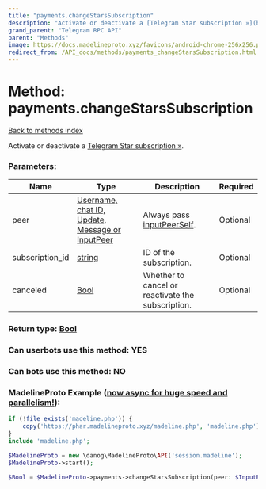 ```yaml
---
title: "payments.changeStarsSubscription"
description: "Activate or deactivate a [Telegram Star subscription »](https://core.telegram.org/api/invites#paid-invite-links)."
grand_parent: "Telegram RPC API"
parent: "Methods"
image: https://docs.madelineproto.xyz/favicons/android-chrome-256x256.png
redirect_from: /API_docs/methods/payments_changeStarsSubscription.html
---
```

# Method: payments.changeStarsSubscription
[Back to methods index](index.html)



Activate or deactivate a [Telegram Star subscription »](https://core.telegram.org/api/invites#paid-invite-links).

### Parameters:

| Name     |    Type       | Description | Required |
|----------|---------------|-------------|----------|
|peer|[Username, chat ID, Update, Message or InputPeer](/API_docs/types/InputPeer.html) | Always pass [inputPeerSelf](../constructors/inputPeerSelf.html). | Optional|
|subscription\_id|[string](/API_docs/types/string.html) | ID of the subscription. | Optional|
|canceled|[Bool](/API_docs/types/Bool.html) | Whether to cancel or reactivate the subscription. | Optional|


### Return type: [Bool](/API_docs/types/Bool.html)

### Can userbots use this method: **YES**

### Can bots use this method: **NO**


### MadelineProto Example ([now async for huge speed and parallelism!](https://docs.madelineproto.xyz/docs/ASYNC.html)):


```php
if (!file_exists('madeline.php')) {
    copy('https://phar.madelineproto.xyz/madeline.php', 'madeline.php');
}
include 'madeline.php';

$MadelineProto = new \danog\MadelineProto\API('session.madeline');
$MadelineProto->start();

$Bool = $MadelineProto->payments->changeStarsSubscription(peer: $InputPeer, subscription_id: 'string', canceled: $Bool, );
```

